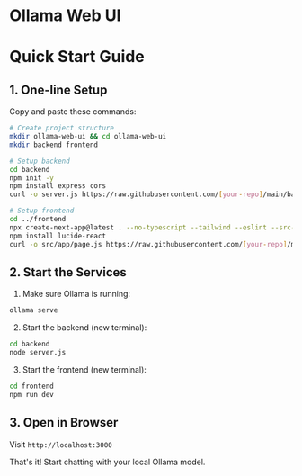 # Ollama Web UI
# Quick Start Guide

## 1. One-line Setup

Copy and paste these commands:

```bash
# Create project structure
mkdir ollama-web-ui && cd ollama-web-ui
mkdir backend frontend

# Setup backend
cd backend
npm init -y
npm install express cors
curl -o server.js https://raw.githubusercontent.com/[your-repo]/main/backend/server.js

# Setup frontend
cd ../frontend
npx create-next-app@latest . --no-typescript --tailwind --eslint --src-dir --app --no-import-alias
npm install lucide-react
curl -o src/app/page.js https://raw.githubusercontent.com/[your-repo]/main/frontend/src/app/page.js
```

## 2. Start the Services

1. Make sure Ollama is running:
```bash
ollama serve
```

2. Start the backend (new terminal):
```bash
cd backend
node server.js
```

3. Start the frontend (new terminal):
```bash
cd frontend
npm run dev
```

## 3. Open in Browser

Visit `http://localhost:3000`

That's it! Start chatting with your local Ollama model.
